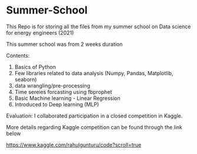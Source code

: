 # Summer-School
This Repo is for storing all the files from my summer school on Data science for energy engineers (2021)

This summer school was from 2 weeks duration

Contents:
1. Basics of Python
2. Few libraries related to data analysis (Numpy, Pandas, Matplotlib, seaborn)
3. data wrangling/pre-processing 
4. Time sereies forcasting using fbprophet
5. Basic Machine learning - Linear Regression
6. Introduced to Deep learning (MLP)

Evaluation:
I collaborated participation in a closed competition in Kaggle. 

More details regarding Kaggle competition can be found through the link below

https://www.kaggle.com/rahulgunturu/code?scroll=true
